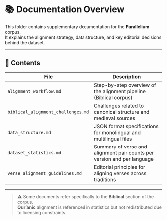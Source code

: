 # 📚 Documentation Overview

This folder contains supplementary documentation for the **Parallelium** corpus.  
It explains the alignment strategy, data structure, and key editorial decisions behind the dataset.

---

## 📄 Contents

| File | Description |
|------|-------------|
| `alignment_workflow.md` | Step-by-step overview of the alignment pipeline (Biblical corpus) |
| `biblical_alignment_challenges.md` | Challenges related to canonical structure and medieval sources |
| `data_structure.md` | JSON format specifications for monolingual and multilingual files |
| `dataset_statistics.md` | Summary of verse and alignment pair counts per version and per language |
| `verse_alignment_guidelines.md` | Editorial principles for aligning verses across traditions |

---

> ⚠️ Some documents refer specifically to the **Biblical** section of the corpus.  
> **Qur’anic** alignment is referenced in statistics but not redistributed due to licensing constraints.
